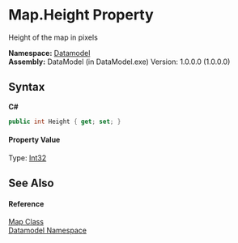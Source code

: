 # Map.Height Property 
 

Height of the map in pixels

**Namespace:**&nbsp;<a href="a489f29d-64b3-9193-8c03-5c66a32a78aa">Datamodel</a><br />**Assembly:**&nbsp;DataModel (in DataModel.exe) Version: 1.0.0.0 (1.0.0.0)

## Syntax

**C#**<br />
``` C#
public int Height { get; set; }
```


#### Property Value
Type: <a href="http://msdn2.microsoft.com/en-us/library/td2s409d" target="_blank">Int32</a>

## See Also


#### Reference
<a href="f8a96ac2-f858-6547-6b69-4524741f7a10">Map Class</a><br /><a href="a489f29d-64b3-9193-8c03-5c66a32a78aa">Datamodel Namespace</a><br />
